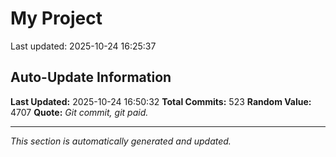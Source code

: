 # My Project


Last updated: 2025-10-24 16:25:37


















































































































































































































































































































































































































































































































































































































































































































































































































































































































































## Auto-Update Information

**Last Updated:** 2025-10-24 16:50:32
**Total Commits:** 523
**Random Value:** 4707
**Quote:** _Git commit, git paid._

---
_This section is automatically generated and updated._